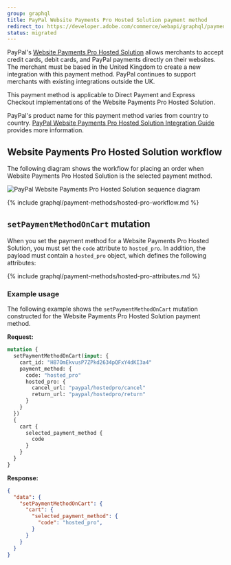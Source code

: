 ```yaml
---
group: graphql
title: PayPal Website Payments Pro Hosted Solution payment method
redirect_to: https://developer.adobe.com/commerce/webapi/graphql/payment-methods/hosted-pro/
status: migrated
---
```


PayPal's [Website Payments Pro Hosted Solution](https://developer.paypal.com/docs/classic/paypal-payments-pro/integration-guide/) allows merchants to accept credit cards, debit cards, and PayPal payments directly on their websites. The merchant must be based in the United Kingdom to create a new integration with this payment method. PayPal continues to support merchants with existing integrations outside the UK.

This payment method is applicable to Direct Payment and Express Checkout implementations of the Website Payments Pro Hosted Solution.

PayPal's product name for this payment method varies from country to country. [PayPal Website Payments
Pro Hosted Solution Integration Guide](https://www.paypalobjects.com/webstatic/en_GB/developer/docs/pdf/hostedsolution_uk.pdf) provides more information.

## Website Payments Pro Hosted Solution workflow

The following diagram shows the workflow for placing an order when Website Payments Pro Hosted Solution is the selected payment method.

![PayPal Website Payments Pro Hosted Solution sequence diagram]({{site.baseurl}}/common/images/graphql/paypal-hosted-pro.svg)

{% include graphql/payment-methods/hosted-pro-workflow.md %}

## `setPaymentMethodOnCart` mutation

When you set the payment method for a Website Payments Pro Hosted Solution, you must set the `code` attribute to `hosted_pro`. In addition, the payload must contain a `hosted_pro` object, which defines the following attributes:

{% include graphql/payment-methods/hosted-pro-attributes.md %}

### Example usage

The following example shows the `setPaymentMethodOnCart` mutation constructed for the Website Payments Pro Hosted Solution payment method.

**Request:**

```graphql
mutation {
  setPaymentMethodOnCart(input: {
    cart_id: "H87OmEkvusP7ZPkd2634pQFxY4dKI3a4"
    payment_method: {
      code: "hosted_pro"
      hosted_pro: {
        cancel_url: "paypal/hostedpro/cancel"
        return_url: "paypal/hostedpro/return"
      }
    }
  })
  {
    cart {
      selected_payment_method {
        code
      }
    }
  }
}
```

**Response:**

```json
{
  "data": {
    "setPaymentMethodOnCart": {
      "cart": {
        "selected_payment_method": {
          "code": "hosted_pro",
        }
      }
    }
  }
}
```
